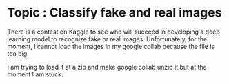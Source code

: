 # Topic : Classify fake and real images

There is a contest on Kaggle to see who will succeed in developing a deep learning model to recognize fake or real images. Unfortunately, for the moment, I cannot load the images in my google collab because the file is too big.

I am trying to load it at a zip and make google collab unzip it but at the moment I am stuck.
